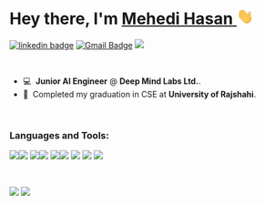 <h1>Hey there, I'm <a  href="https://github.com/mehedi-rucse/">Mehedi Hasan </a> <img  src="https://raw.githubusercontent.com/ABSphreak/ABSphreak/master/gifs/Hi.gif" width="30px"></h1>

[![linkedin badge](https://img.shields.io/badge/mehedi-rucse-30302f?style=flat&logo=linkedin)](https://www.linkedin.com/in/mehedi-rucse)
[![Gmail Badge](https://img.shields.io/badge/mehedi.rucse@gmail.com-30302f?style=flat&logo=Gmail&logoColor=red)](mailto:mehedi.rucse@gmail.com)
<img src="https://komarev.com/ghpvc/?username=mehedi-rucse&style=plastic" />

<br/>

- :computer: &nbsp;**Junior AI Engineer** @ **Deep Mind Labs Ltd.**.
- 🌱 &nbsp;Completed my graduation in CSE at **University of Rajshahi**.
<br>

<h3 align="left">Languages and Tools:</h3>
<p align="left"> 
  <img src="https://img.icons8.com/color/48/4a90e2/c-programming.png"/><img src="https://img.icons8.com/color/48/4a90e2/c-plus-plus-logo.png"/>
  <img src="https://img.icons8.com/color/48/4a90e2/python--v1.png"/><img src="https://img.icons8.com/color/48/4a90e2/java-coffee-cup-logo--v1.png"/>
  <img src="https://img.icons8.com/color/48/4a90e2/visual-studio-code-2019.png"/><img src="https://img.icons8.com/color/48/4a90e2/git.png"/>
  <img src="https://img.icons8.com/fluent/48/4a90e2/github.png"/>
  <img src ="https://img.icons8.com/fluent/48/4a90e2/php.png" />
  <img src ="https://img.icons8.com/fluent/48/4a90e2/laravel.png" />
</p>
<br>
<p float='center'>
<img src = "https://github-readme-stats.vercel.app/api?username=mehedi-rucse&show_icons=true&theme=light" width = 392>
<img src="https://github-readme-stats.vercel.app/api/top-langs/?username=mehedi-rucse&layout=compact&theme=light">
</p>

